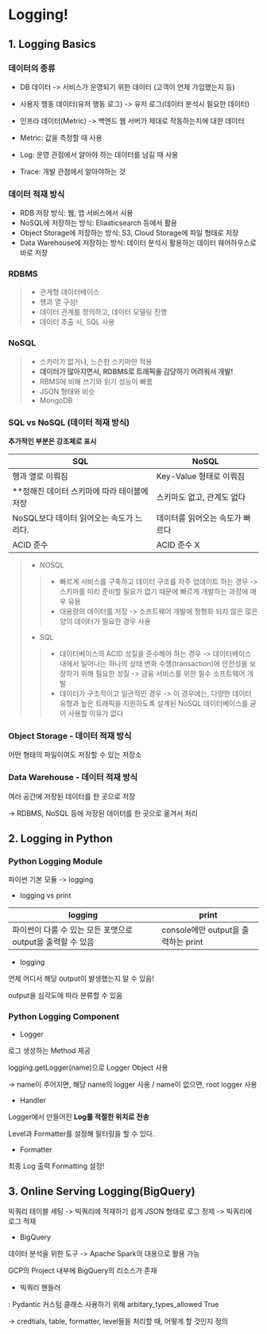 # Logging!

## 1. Logging Basics

### 데이터의 종류

* DB 데이터 -> 서비스가 운영되기 위한 데이터 (고객이 언제 가입했는지 등)
* 사용자 행동 데이터(유저 행동 로그) -> 유저 로그(데이터 분석시 필요한 데이터)
* 인프라 데이터(Metric) -> 백엔드 웹 서버가 제대로 작동하는지에 대한 데이터

* Metric: 값을 측정할 때 사용
* Log: 운영 관점에서 알아야 하는 데이터를 남길 때 사용
* Trace: 개발 관점에서 알아야하는 것

### 데이터 적재 방식

* RDB 저장 방식: 웹, 앱 서비스에서 사용
* NoSQL에 저장하는 방식: Eliasticsearch 등에서 활용
* Object Storage에 저장하는 방식: S3, Cloud Storage에 파일 형태로 저장
* Data Warehouse에 저장하는 방식: 데이터 분석시 활용하는 데이터 웨어하우스로 바로 저장

### RDBMS

> * 관계형 데이터베이스
> * 행과 열 구성!
> * 데이터 관계를 정의하고, 데이터 모델링 진행
> * 데이터 추출 시, SQL 사용

### NoSQL

> * 스카미가 없거나, 느슨한 스키마만 적용
> * **데이터가 많아지면서, RDBMS로 트래픽을 감당하기 어려워서 개발!**
> * RBMS에 비해 쓰기와 읽기 성능이 빠름
> * JSON 형태와 비슷
> * MongoDB

### SQL vs NoSQL (데이터 적재 방식)

**추가적인 부분은 강조체로 표시**

|SQL|NoSQL|
|---|----|
|행과 열로 이뤄짐|Key-Value 형태로 이뤄짐|
|**정해진 데이터 스키마에 따라 테이블에 저장|스키마도 없고, 관계도 없다|
|NoSQL보다 데이터 읽어오는 속도가 느리다.|데이터를 읽어오는 속도가 빠르다|
|ACID 준수|ACID 준수 X|


> * NOSQL
>> * 빠르게 서비스를 구축하고 데이터 구조를 자주 업데이트 하는 경우 -> 스키마를 미리 준비할 필요가 없기 때문에 빠르게 개발하는 과정에 매우 유용
>> * 대용량의 데이터를 저장 -> 소프트웨어 개발에 정형화 되지 않은 많은 양의 데이터가 필요한 경우 사용
> * SQL
>> * 데이터베이스의 ACID 성질을 준수해야 하는 경우 -> 데이터베이스 내에서 일어나는 하나의 상태 변화 수행(transaction)에 안전성을 보장하기 위해 필요한 성질 -> 금융 서비스를 위한 필수 소프트웨어 개발
>> * 데이터가 구조적이고 일관적인 경우 -> 이 경우에는, 다양한 데이터 유형과 높은 트래픽을 지원하도록 설계된 NoSQL 데이터베이스를 굳이 사용할 이유가 없다

### Object Storage - 데이터 적재 방식

어떤 형태의 파일이여도 저장할 수 있는 저장소

### Data Warehouse - 데이터 적재 방식

여러 공간에 저장된 데이터를 한 곳으로 저장

-> RDBMS, NoSQL 등에 저장된 데이터를 한 곳으로 옮겨서 처리

## 2. Logging in Python

### Python Logging Module

파이썬 기본 모듈 -> logging

* logging vs print

|logging|print|
|----|------|
|파이썬이 다룰 수 있는 모든 포맷으로 output을 출력할 수 있음|console에만 output을 출력하는 print|

* logging

언제 어디서 해당 output이 발생했는지 알 수 있음!

output을 심각도에 따라 분류할 수 있음

### Python Logging Component

* Logger

로그 생성하는 Method 제공

logging.getLogger(name)으로 Logger Object 사용

-> name이 주어지면, 해당 name의 logger 사용 / name이 없으면, root logger 사용

* Handler

Logger에서 만들어진 **Log를 적절한 위치로 전송**

Level과 Formatter를 설정해 필터링을 할 수 있다.

* Formatter

최종 Log 출력 Formatting 설정!

## 3. Online Serving Logging(BigQuery)

빅쿼리 테이블 세팅 -> 빅쿼리에 적재하기 쉽게 JSON 형태로 로그 정제 -> 빅쿼리에 로그 적재

* BigQuery

데이터 분석을 위한 도구 -> Apache Spark의 대용으로 활용 가능

GCP의 Project 내부에 BigQuery의 리소스가 존재

* 빅쿼리 핸들러

: Pydantic 커스텀 클래스 사용하기 위해 arbitary_types_allowed True

-> credtials, table, formatter, level들을 처리할 때, 어떻게 할 것인지 정의

